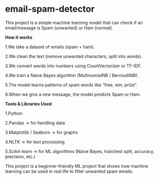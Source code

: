 # email-spam-detector
This project is a simple machine learning model that can check if an email/message is Spam (unwanted) or Ham (normal).

**How it works**

1.We take a dataset of emails (spam + ham).

2.We clean the text (remove unwanted characters, split into words).

3.We convert words into numbers using CountVectorizer or TF-IDF.

4.We train a Naive Bayes algorithm (MultinomialNB / BernoulliNB).

5.The model learns patterns of spam words like “free, win, prize”.

6.When we give a new message, the model predicts Spam or Ham.

**Tools & Libraries Used**

1.Python 

2.Pandas → for handling data

3.Matplotlib / Seaborn → for graphs

4.NLTK → for text processing

5.Scikit-learn → for ML algorithms (Naive Bayes, train/test split, accuracy, precision, etc.)

This project is a beginner-friendly ML project that shows how machine learning can be used in real life to filter unwanted spam emails.
